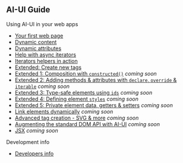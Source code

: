 ## AI-UI Guide

Using AI-UI in your web apps

* [Your first web page](./your-first-web-page.md)
* [Dynamic content](./dynamic-content.md)
* [Dynamic attributes](./dynamic-attributes.md)
* [Help with async iterators](./iterators.md)
* [Iterators helpers in action](./iterators-usage.md)
* [Extended: Create new tags](./extended.md)
* [Extended 1: Composition with `constructed()`](./constructed.md) _coming soon_
* [Extended 2: Adding methods & attributes with `declare`, `override` & `iterable`](./prototype.md) _coming soon_
* [Extended 3: Type-safe elements using `ids`](./ids.md) _coming soon_
* [Extended 4: Defining element `styles`](./styles.md) _coming soon_
* [Extended 5: Private element data, getters & setters](./instance.md) _coming soon_
* [Link elements dynamically](./when.md) _coming soon_
* [Advanced tag creation - SVG & more](./tag-creation.md) _coming soon_
* [Augmenting the standard DOM API with AI-UI](./augment-dom-api.md) _coming soon_
* [JSX](./tsx.md) _coming soon_

Development info

* [Developers info](./developers.md)
